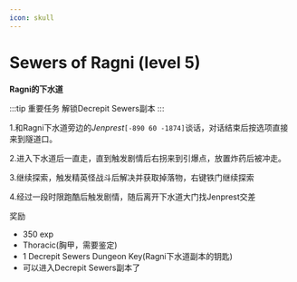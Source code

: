 ```yaml
---
icon: skull
---
```


# Sewers of Ragni (level 5)
**Ragni的下水道**

:::tip 重要任务
解锁Decrepit Sewers副本
:::

1.和Ragni下水道旁边的*Jenprest*`[-890 60 -1874]`谈话，对话结束后按选项直接来到隧道口。

2.进入下水道后一直走，直到触发剧情后右拐来到引爆点，放置炸药后被冲走。

3.继续探索，触发精英怪战斗后解决并获取掉落物，右键铁门继续探索

4.经过一段时限跑酷后触发剧情，随后离开下水道大门找Jenprest交差


奖励  

+ 350 exp
+ Thoracic(胸甲，需要鉴定)
+ 1 Decrepit Sewers Dungeon Key(Ragni下水道副本的钥匙)
+ 可以进入Decrepit Sewers副本了